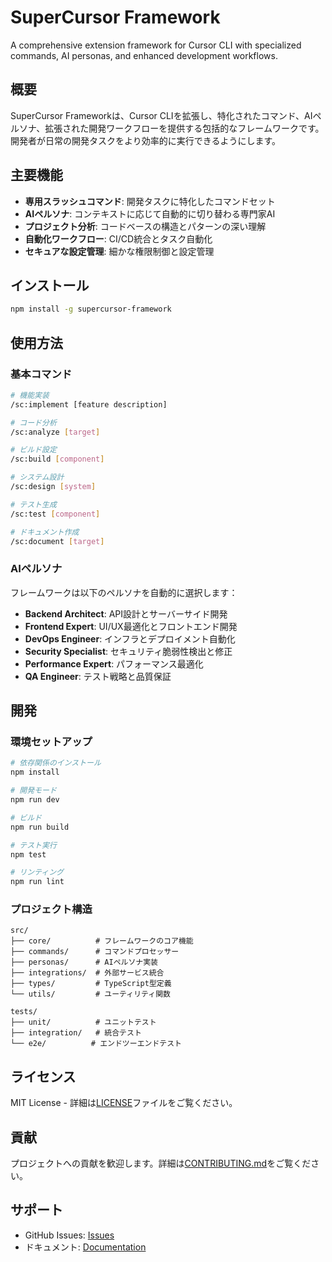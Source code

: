 # SuperCursor Framework

A comprehensive extension framework for Cursor CLI with specialized commands, AI personas, and enhanced development workflows.

## 概要

SuperCursor Frameworkは、Cursor CLIを拡張し、特化されたコマンド、AIペルソナ、拡張された開発ワークフローを提供する包括的なフレームワークです。開発者が日常の開発タスクをより効率的に実行できるようにします。

## 主要機能

- **専用スラッシュコマンド**: 開発タスクに特化したコマンドセット
- **AIペルソナ**: コンテキストに応じて自動的に切り替わる専門家AI
- **プロジェクト分析**: コードベースの構造とパターンの深い理解
- **自動化ワークフロー**: CI/CD統合とタスク自動化
- **セキュアな設定管理**: 細かな権限制御と設定管理

## インストール

```bash
npm install -g supercursor-framework
```

## 使用方法

### 基本コマンド

```bash
# 機能実装
/sc:implement [feature description]

# コード分析
/sc:analyze [target]

# ビルド設定
/sc:build [component]

# システム設計
/sc:design [system]

# テスト生成
/sc:test [component]

# ドキュメント作成
/sc:document [target]
```

### AIペルソナ

フレームワークは以下のペルソナを自動的に選択します：

- **Backend Architect**: API設計とサーバーサイド開発
- **Frontend Expert**: UI/UX最適化とフロントエンド開発
- **DevOps Engineer**: インフラとデプロイメント自動化
- **Security Specialist**: セキュリティ脆弱性検出と修正
- **Performance Expert**: パフォーマンス最適化
- **QA Engineer**: テスト戦略と品質保証

## 開発

### 環境セットアップ

```bash
# 依存関係のインストール
npm install

# 開発モード
npm run dev

# ビルド
npm run build

# テスト実行
npm test

# リンティング
npm run lint
```

### プロジェクト構造

```
src/
├── core/          # フレームワークのコア機能
├── commands/      # コマンドプロセッサー
├── personas/      # AIペルソナ実装
├── integrations/  # 外部サービス統合
├── types/         # TypeScript型定義
└── utils/         # ユーティリティ関数

tests/
├── unit/          # ユニットテスト
├── integration/   # 統合テスト
└── e2e/          # エンドツーエンドテスト
```

## ライセンス

MIT License - 詳細は[LICENSE](LICENSE)ファイルをご覧ください。

## 貢献

プロジェクトへの貢献を歓迎します。詳細は[CONTRIBUTING.md](CONTRIBUTING.md)をご覧ください。

## サポート

- GitHub Issues: [Issues](https://github.com/SuperClaude-Org/SuperCursor_Framework/issues)
- ドキュメント: [Documentation](https://superclaude-org.github.io/)